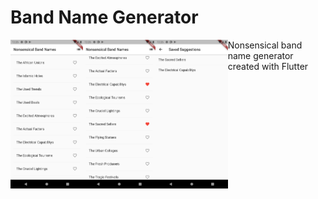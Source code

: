 # Band Name Generator
<img src="screen-1.png" width="23%" style="float:left">
<img src="screen-2.png" width="23%" style="float:left">
<img src="screen-3.png" width="23%" style="float:left">

Nonsensical band name generator created with Flutter